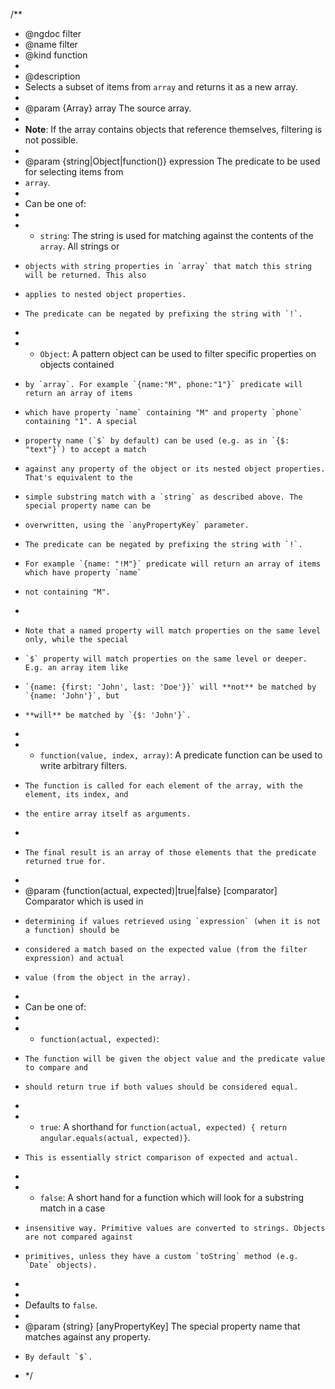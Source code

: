 /\*\*

- @ngdoc filter
- @name filter
- @kind function
-
- @description
- Selects a subset of items from `array` and returns it as a new array.
-
- @param {Array} array The source array.
- <div class="alert alert-info">
- **Note**: If the array contains objects that reference themselves, filtering
  is not possible.
- </div>
- @param {string|Object|function()} expression The predicate to be used for
  selecting items from
- `array`.
-
- Can be one of:
-
- - `string`: The string is used for matching against the contents of the
    `array`. All strings or
-     objects with string properties in `array` that match this string will be returned. This also
-     applies to nested object properties.
-     The predicate can be negated by prefixing the string with `!`.
-
- - `Object`: A pattern object can be used to filter specific properties on
    objects contained
-     by `array`. For example `{name:"M", phone:"1"}` predicate will return an array of items
-     which have property `name` containing "M" and property `phone` containing "1". A special
-     property name (`$` by default) can be used (e.g. as in `{$: "text"}`) to accept a match
-     against any property of the object or its nested object properties. That's equivalent to the
-     simple substring match with a `string` as described above. The special property name can be
-     overwritten, using the `anyPropertyKey` parameter.
-     The predicate can be negated by prefixing the string with `!`.
-     For example `{name: "!M"}` predicate will return an array of items which have property `name`
-     not containing "M".
-
-     Note that a named property will match properties on the same level only, while the special
-     `$` property will match properties on the same level or deeper. E.g. an array item like
-     `{name: {first: 'John', last: 'Doe'}}` will **not** be matched by `{name: 'John'}`, but
-     **will** be matched by `{$: 'John'}`.
-
- - `function(value, index, array)`: A predicate function can be used to write
    arbitrary filters.
-     The function is called for each element of the array, with the element, its index, and
-     the entire array itself as arguments.
-
-     The final result is an array of those elements that the predicate returned true for.
-
- @param {function(actual, expected)|true|false} [comparator] Comparator which
  is used in
-     determining if values retrieved using `expression` (when it is not a function) should be
-     considered a match based on the expected value (from the filter expression) and actual
-     value (from the object in the array).
-
- Can be one of:
-
- - `function(actual, expected)`:
-     The function will be given the object value and the predicate value to compare and
-     should return true if both values should be considered equal.
-
- - `true`: A shorthand for
    `function(actual, expected) { return angular.equals(actual, expected)}`.
-     This is essentially strict comparison of expected and actual.
-
- - `false`: A short hand for a function which will look for a substring match
    in a case
-     insensitive way. Primitive values are converted to strings. Objects are not compared against
-     primitives, unless they have a custom `toString` method (e.g. `Date` objects).
-
-
- Defaults to `false`.
-
- @param {string} [anyPropertyKey] The special property name that matches
  against any property.
-     By default `$`.
- \*/
